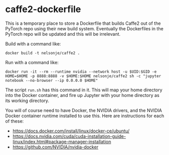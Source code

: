 # caffe2-dockerfile

This is a temporary place to store a Dockerfile that builds Caffe2 out
of the PyTorch repo using their new build system. Eventually the
Dockerfiles in the PyTorch repo will be updated and this will be
irrelevant.

Build with a command like:
```
docker build -t nelsonje/caffe2 .
```

Run with a command like:
```
docker run -it --rm --runtime nvidia --network host -u $UID:$GID -e HOME=$HOME -p 8888:8888 -v $HOME:$HOME nelsonje/caffe2 sh -c "jupyter notebook --no-browser --ip 0.0.0.0 $HOME"
```
The script ```run.sh``` has this command in it. This will map your home directory into the Docker container, and fire up Jupyter with your home directory as its working directory.

You will of course need to have Docker, the NVIDIA drivers, and the NVIDIA Docker container runtime installed to use this. Here are instructions for each of these:
* https://docs.docker.com/install/linux/docker-ce/ubuntu/
* https://docs.nvidia.com/cuda/cuda-installation-guide-linux/index.html#package-manager-installation
* https://github.com/NVIDIA/nvidia-docker

